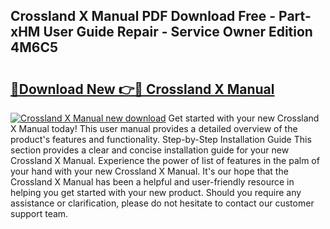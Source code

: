 ## Crossland X Manual PDF Download Free - Part-xHM User Guide Repair - Service Owner Edition 4M6C5

# <h2><a href="http://cf17997.oget.top/?id=Crossland+X+Manual">🔗Download New 👉🔴 Crossland X Manual</a></h2>

[![Crossland X Manual new download](https://i.imgur.com/5g1atiW.png)](http://cf17997.oget.top/?id=Crossland+X+Manual)
Get started with your new Crossland X Manual today! This user manual provides a detailed overview of the product's features and functionality. Step-by-Step Installation Guide This section provides a clear and concise installation guide for your new Crossland X Manual. Experience the power of list of features in the palm of your hand with your new Crossland X Manual. It's our hope that the Crossland X Manual has been a helpful and user-friendly resource in helping you get started with your new product. Should you require any assistance or clarification, please do not hesitate to contact our customer support team.

